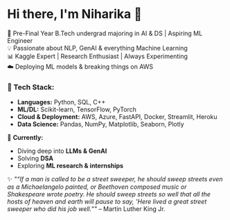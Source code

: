 # Hi there, I'm Niharika 👋  

🚀 Pre-Final Year B.Tech undergrad majoring in AI & DS | Aspiring ML Engineer <br> 
💡 Passionate about NLP, GenAI & everything Machine Learning  
📊 Kaggle Expert | Research Enthusiast | Always Experimenting  
☁️ Deploying ML models & breaking things on AWS  

### 🔧 Tech Stack:  
- **Languages:** Python, SQL, C++  
- **ML/DL:** Scikit-learn, TensorFlow, PyTorch  
- **Cloud & Deployment:** AWS, Azure, FastAPI, Docker, Streamlit, Heroku 
- **Data Science:** Pandas, NumPy, Matplotlib, Seaborn, Plotly  

📌 **Currently:**  
- Diving deep into **LLMs & GenAI**  
- Solving **DSA**  
- Exploring **ML research & internships**  

✨ *"“If a man is called to be a street sweeper, he should sweep streets even as a Michaelangelo painted, or Beethoven composed music or Shakespeare wrote poetry. He should sweep streets so well that all the hosts of heaven and earth will pause to say, 'Here lived a great street sweeper who did his job well.”"* – Martin Luther King Jr.
